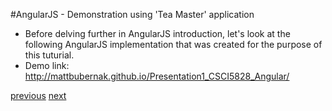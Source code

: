 #AngularJS - Demonstration using 'Tea Master' application
* Before delving further in AngularJS introduction, let's look at the following AngularJS implementation that was created for the purpose of this tuturial.
* Demo link: http://mattbubernak.github.io/Presentation1_CSCI5828_Angular/

[previous](Slide5_BasicDirectives.md)    [next](Slide7_Routing1.md)